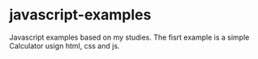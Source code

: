 # javascript-examples
 Javascript examples based on my studies. The fisrt example is a simple Calculator usign html, css and js.
